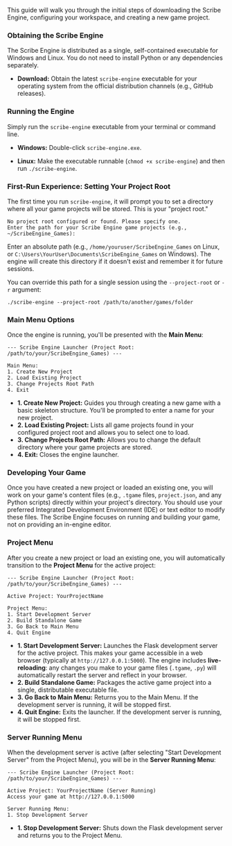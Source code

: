 This guide will walk you through the initial steps of downloading the Scribe Engine, configuring your workspace, and creating a new game project.

### Obtaining the Scribe Engine

The Scribe Engine is distributed as a single, self-contained executable for Windows and Linux. You do not need to install Python or any dependencies separately.

- **Download:** Obtain the latest `scribe-engine` executable for your operating system from the official distribution channels (e.g., GitHub releases).
    

### Running the Engine

Simply run the `scribe-engine` executable from your terminal or command line.

- **Windows:** Double-click `scribe-engine.exe`.
    
- **Linux:** Make the executable runnable (`chmod +x scribe-engine`) and then run `./scribe-engine`.
    

### First-Run Experience: Setting Your Project Root

The first time you run `scribe-engine`, it will prompt you to set a directory where all your game projects will be stored. This is your "project root."

```
No project root configured or found. Please specify one.
Enter the path for your Scribe Engine game projects (e.g., ~/ScribeEngine_Games):
```

Enter an absolute path (e.g., `/home/youruser/ScribeEngine_Games` on Linux, or `C:\Users\YourUser\Documents\ScribeEngine_Games` on Windows). The engine will create this directory if it doesn't exist and remember it for future sessions.

You can override this path for a single session using the `--project-root` or `-r` argument:

```
./scribe-engine --project-root /path/to/another/games/folder
```

### Main Menu Options

Once the engine is running, you'll be presented with the **Main Menu**:

```
--- Scribe Engine Launcher (Project Root: /path/to/your/ScribeEngine_Games) ---

Main Menu:
1. Create New Project
2. Load Existing Project
3. Change Projects Root Path
4. Exit
```

-   **1. Create New Project:** Guides you through creating a new game with a basic skeleton structure. You'll be prompted to enter a name for your new project.
-   **2. Load Existing Project:** Lists all game projects found in your configured project root and allows you to select one to load.
-   **3. Change Projects Root Path:** Allows you to change the default directory where your game projects are stored.
-   **4. Exit:** Closes the engine launcher.

### Developing Your Game

Once you have created a new project or loaded an existing one, you will work on your game's content files (e.g., `.tgame` files, `project.json`, and any Python scripts) directly within your project's directory. You should use your preferred Integrated Development Environment (IDE) or text editor to modify these files. The Scribe Engine focuses on running and building your game, not on providing an in-engine editor.

### Project Menu

After you create a new project or load an existing one, you will automatically transition to the **Project Menu** for the active project:

```
--- Scribe Engine Launcher (Project Root: /path/to/your/ScribeEngine_Games) ---

Active Project: YourProjectName

Project Menu:
1. Start Development Server
2. Build Standalone Game
3. Go Back to Main Menu
4. Quit Engine
```

-   **1. Start Development Server:** Launches the Flask development server for the active project. This makes your game accessible in a web browser (typically at `http://127.0.0.1:5000`). The engine includes **live-reloading**: any changes you make to your game files (`.tgame`, `.py`) will automatically restart the server and reflect in your browser.
-   **2. Build Standalone Game:** Packages the active game project into a single, distributable executable file.
-   **3. Go Back to Main Menu:** Returns you to the Main Menu. If the development server is running, it will be stopped first.
-   **4. Quit Engine:** Exits the launcher. If the development server is running, it will be stopped first.

### Server Running Menu

When the development server is active (after selecting "Start Development Server" from the Project Menu), you will be in the **Server Running Menu**:

```
--- Scribe Engine Launcher (Project Root: /path/to/your/ScribeEngine_Games) ---

Active Project: YourProjectName (Server Running)
Access your game at http://127.0.0.1:5000

Server Running Menu:
1. Stop Development Server
```

-   **1. Stop Development Server:** Shuts down the Flask development server and returns you to the Project Menu.